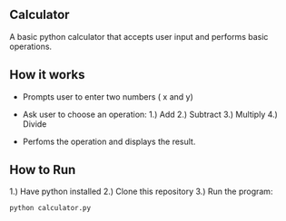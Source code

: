 ## Calculator

A basic python calculator that accepts user input and performs basic operations. 

## How it works
- Prompts user to enter two numbers ( x and y)

- Ask user to choose an operation:
1.) Add
2.) Subtract
3.) Multiply
4.) Divide

- Perfoms the operation and displays the result. 

## How to Run
1.) Have python installed 
2.) Clone this repository
3.) Run the program: 

```bash
python calculator.py